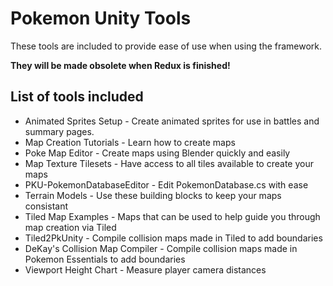 # Pokemon Unity Tools

These tools are included to provide ease of use when using the framework.

**They will be made obsolete when Redux is finished!**

## List of tools included

* Animated Sprites Setup - Create animated sprites for use in battles and summary pages.
* Map Creation Tutorials - Learn how to create maps
* Poke Map Editor - Create maps using Blender quickly and easily
* Map Texture Tilesets - Have access to all tiles available to create your maps
* PKU-PokemonDatabaseEditor - Edit PokemonDatabase.cs with ease
* Terrain Models - Use these building blocks to keep your maps consistant
* Tiled Map Examples - Maps that can be used to help guide you through map creation via Tiled
* Tiled2PkUnity - Compile collision maps made in Tiled to add boundaries
* DeKay's Collision Map Compiler - Compile collision maps made in Pokemon Essentials to add boundaries
* Viewport Height Chart - Measure player camera distances
